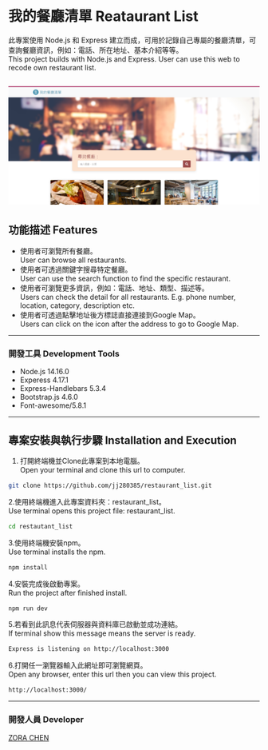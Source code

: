 # 我的餐廳清單 Reataurant List
此專案使用 Node.js 和 Express 建立而成，可用於記錄自己專屬的餐廳清單，可查詢餐廳資訊，例如：電話、所在地址、基本介紹等等。
<br>This project builds with Node.js and Express. User can use this web to recode own restaurant list.</br>

![GITHUB](https://github.com/jj280385/restaurant_list/blob/main/2-3%20S2%20A1.png)
---

## 功能描述 Features
- 使用者可瀏覽所有餐廳。
<br>User can browse all restaurants.</br>
- 使用者可透過關鍵字搜尋特定餐廳。
<br>User can use the search function to find the specific restaurant.</br>
- 使用者可瀏覽更多資訊，例如：電話、地址、類型、描述等。
<br>Users can check the detail for all restaurants. E.g. phone number, location, category, description etc.</br>
- 使用者可透過點擊地址後方標誌直接連接到Google Map。
<br>Users can click on the icon after the address to go to Google Map.</br>

---
### 開發工具  Development Tools
- Node.js 14.16.0
- Experess 4.17.1
- Express-Handlebars 5.3.4
- Bootstrap.js 4.6.0
- Font-awesome/5.8.1

---

## 專案安裝與執行步驟 Installation and Execution

1. 打開終端機並Clone此專案到本地電腦。
<br>Open your terminal and clone this url to computer.</br>
``` bash 
git clone https://github.com/jj280385/restaurant_list.git
```
2.使用終端機進入此專案資料夾：restaurant_list。
<br>Use terminal opens this project file: restaurant_list.</br>
``` bash
cd restautant_list
```
3.使用終端機安裝npm。
<br>Use terminal installs the npm.</br>
``` bash
npm install
```
4.安裝完成後啟動專案。
<br>Run the project after finished install.</br>
``` bash
npm run dev
```
5.若看到此訊息代表伺服器與資料庫已啟動並成功連結。
<br>If terminal show this message means the server is ready.</br>
``` bash
Express is listening on http://localhost:3000
```
6.打開任一瀏覽器輸入此網址即可瀏覽網頁。
<br>Open any browser, enter this url then you can view this project.</br>
``` bash
http://localhost:3000/
```

---
### 開發人員 Developer
[ZORA CHEN](https://medium.com/@jj280385)
